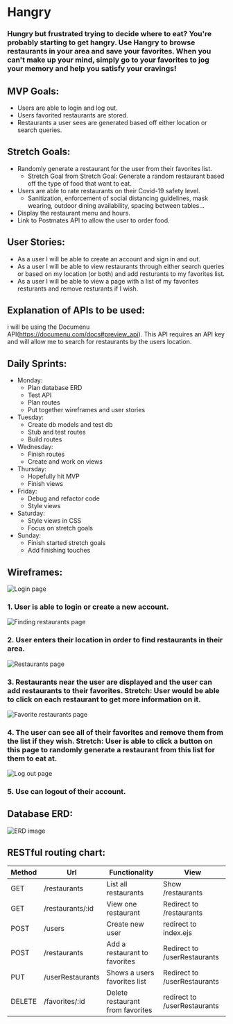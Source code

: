 # Hangry
### Hungry but frustrated trying to decide where to eat? You're probably starting to get hangry. Use Hangry to browse restaurants in your area and save your favorites. When you can't make up your mind, simply go to your favorites to jog your memory and help you satisfy your cravings!
## MVP Goals:
* Users are able to login and log out.
* Users favorited restaurants are stored.
* Restaurants a user sees are generated based off either location or search queries. 
## Stretch Goals: 
* Randomly generate a restaurant for the user from their favorites list.
    * Stretch Goal from Stretch Goal: Generate a random restaurant based off the type of food that want to eat.
* Users are able to rate restaurants on their Covid-19 safety level. 
    * Sanitization, enforcement of social distancing guidelines, mask wearing, outdoor dining availability, spacing between tables...
* Display the restaurant menu and hours.
* Link to Postmates API to allow the user to order food. 
## User Stories:
* As a user I will be able to create an account and sign in and out.
* As a user I will be able to view restaurants through either search queries or based on my location (or both) and add resturants to my favorites list. 
* As a user I will be able to view a page with a list of my favorites resturants and remove resturants if I wish. 
## Explanation of APIs to be used: 
i will be using the Documenu API(https://documenu.com/docs#preview_api). This API requires an API key and will allow me to search for restaurants by the users location. 
## Daily Sprints:
* Monday: 
    * Plan database ERD
    * Test API
    * Plan routes
    * Put together wireframes and user stories
* Tuesday: 
    * Create db models and test db
    * Stub and test routes
    * Build routes
* Wednesday:
    * Finish routes 
    * Create and work on views
* Thursday:
    * Hopefully hit MVP
    * Finish views
* Friday:
    * Debug and refactor code 
    * Style views
* Saturday: 
    * Style views in CSS
    * Focus on stretch goals
* Sunday:
    * Finish started stretch goals 
    * Add finishing touches

## Wireframes:
![Login page](loginpage.png)
### 1. User is able to login or create a new account.
![Finding restaurants page](findRestaurants.png)
### 2. User enters their location in order to find restaurants in their area.
![Restaurants page](restaurantsPage.png)
### 3. Restaurants near the user are displayed and the user can add restaurants to their favorites. Stretch: User would be able to click on each restaurant to get more information on it. 
![Favorite restaurants page](favoritesPage.png)
### 4. The user can see all of their favorites and remove them from the list if they wish. Stretch: User is able to click a button on this page to randomly generate a restaurant from this list for them to eat at.
![Log out page](logoutpage.png)
### 5. Use can logout of their account.
## Database ERD:
![ERD image](ERD.png)
## RESTful routing chart:
Method | Url | Functionality | View
-------| ----|---------------|------
GET    | /restaurants | List all restaurants | Show /restaurants
GET    | /restaurants/:id | View one restaurant | Redirect to /restaurants
POST   | /users | Create new user | redirect to index.ejs
POST   | /restaurants | Add a restaurant to favorites | Redirect to /userRestaurants
PUT    | /userRestaurants | Shows a users favorites list | Redirect to /userRestaurants
DELETE | /favorites/:id | Delete restaurant from favorites | redirect to /userRestaurants
